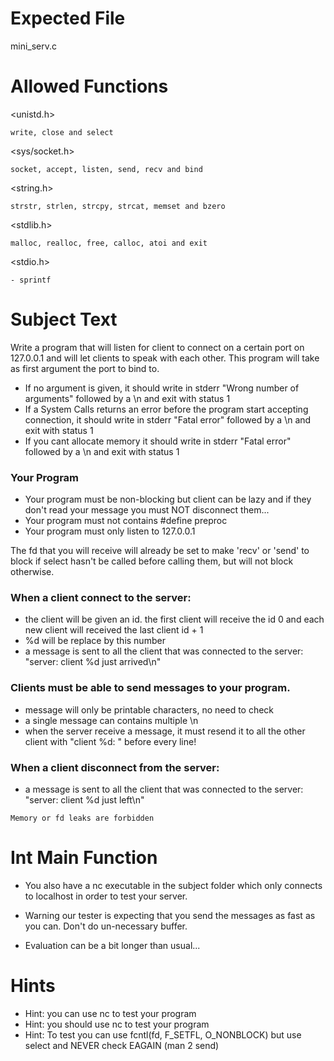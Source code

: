 # Expected File

mini_serv.c

# Allowed Functions

<unistd.h>
```
write, close and select
```

<sys/socket.h>
```
socket, accept, listen, send, recv and bind
```

<string.h>
```
strstr, strlen, strcpy, strcat, memset and bzero
```

<stdlib.h>
```
malloc, realloc, free, calloc, atoi and exit
```

<stdio.h>
```
- sprintf
```


# Subject Text

Write a program that will listen for client to connect on a certain port on 127.0.0.1 and will let clients to speak with each other. This program will take as first argument the port to bind to.

  - If no argument is given, it should write in stderr "Wrong number of arguments" followed by a \n and exit with status 1
  - If a System Calls returns an error before the program start accepting connection, it should write in stderr "Fatal error" followed by a \n and exit with status 1
  - If you cant allocate memory it should write in stderr "Fatal error" followed by a \n and exit with status 1

### Your Program

- Your program must be non-blocking but client can be lazy and if they don't read your message you must NOT disconnect them...
- Your program must not contains #define preproc
- Your program must only listen to 127.0.0.1

The fd that you will receive will already be set to make 'recv' or 'send' to block if select hasn't be called before calling them, but will not block otherwise. 

### When a client connect to the server:

- the client will be given an id. the first client will receive the id 0 and each new client will received the last client id + 1
- %d will be replace by this number
- a message is sent to all the client that was connected to the server: "server: client %d just arrived\n"

### Clients must be able to send messages to your program.

- message will only be printable characters, no need to check
- a single message can contains multiple \n
- when the server receive a message, it must resend it to all the other client with "client %d: " before every line!

### When a client disconnect from the server:

- a message is sent to all the client that was connected to the server: "server: client %d just left\n"

```
Memory or fd leaks are forbidden
```


# Int Main Function

- You also have a nc executable in the subject folder which only connects to localhost in order to test
your server.

- Warning our tester is expecting that you send the messages as fast as you can. Don't do un-necessary buffer.

- Evaluation can be a bit longer than usual...

# Hints 

- Hint: you can use nc to test your program
- Hint: you should use nc to test your program
- Hint: To test you can use fcntl(fd, F_SETFL, O_NONBLOCK) but use select and NEVER check EAGAIN (man 2 send)